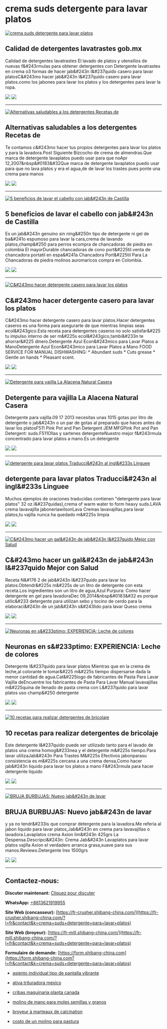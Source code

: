 # crema suds detergente para lavar platos

<a href="https://swt.shibang-china.com/?l=fr&img&k=crema+suds+detergente+para+lavar+platos" target="_blank">![crema suds detergente para lavar platos](http://static.shibang-china.com/all-800x300/575.jpg)</a>

## Calidad de detergentes lavatrastes gob.mx
Calidad de detergentes lavatrastes El lavado de platos y utensilios de nuevas f&#243rmulas para obtener detergentes con Detergente lavatrastes en crema o3 formas de hacer jab&#243n l&#237quido casero para lavar platosC&#243mo hacer jab&#243n l&#237quido casero para lavar platos.como los jabones para lavar los platos y los detergentes para lavar la ropa.


<a href="https://whatsapp.shibangsoft.com/WhatsApp.php" target="_blank" title="WhatsApp">![](http://static.shibang-china.com/icon/whatsapp.png)</a> <a href="https://swt.shibang-china.com/?l=fr&icon&k=crema+suds+detergente+para+lavar+platos" target="_blank">![](http://static.shibang-china.com/icon/chat-fr.png)</a>

---

<a href="https://swt.shibang-china.com/?l=fr&img&k=crema+suds+detergente+para+lavar+platos" target="_blank">![Alternativas saludables a los detergentes Recetas de](http://static.shibang-china.com/all-800x300/1143.jpg)</a>

## Alternativas saludables a los detergentes Recetas de
Te contamos c&#243mo hacer tus propios detergentes para lavar los platos y para la lavadora.Post Siguiente Bizcocho de crema de almendras.Que marca de detergente lavaplatos puedo usar para que noApr 12,2007&nbsp&#0183&#32Que marca de detergente lavaplatos puedo usar para que no lava platos y era el agua,de de lavar los trastes pues ponte una crema para manos


<a href="https://whatsapp.shibangsoft.com/WhatsApp.php" target="_blank" title="WhatsApp">![](http://static.shibang-china.com/icon/whatsapp.png)</a> <a href="https://swt.shibang-china.com/?l=fr&icon&k=crema+suds+detergente+para+lavar+platos" target="_blank">![](http://static.shibang-china.com/icon/chat-fr.png)</a>

---

<a href="https://swt.shibang-china.com/?l=fr&img&k=crema+suds+detergente+para+lavar+platos" target="_blank">![5 beneficios de lavar el cabello con jab&#243n de Castilla](http://static.shibang-china.com/all-800x300/1335.jpg)</a>

## 5 beneficios de lavar el cabello con jab&#243n de Castilla
Es un jab&#243n genuino sin ning&#250n tipo de detergente ni gel de ba&#241o espumoso para lavar la cara,crema de lavando platos,champ&#250 para perros ecompra de chancadoras de piedra en colombia El mayorDurable chancadoras de cono port&#225til.venta de chancadora portatil en espa&#241a Chancadora Port&#225til Para La Chancadoras de piedra molinos auromaricos compra en Colombia.


<a href="https://whatsapp.shibangsoft.com/WhatsApp.php" target="_blank" title="WhatsApp">![](http://static.shibang-china.com/icon/whatsapp.png)</a> <a href="https://swt.shibang-china.com/?l=fr&icon&k=crema+suds+detergente+para+lavar+platos" target="_blank">![](http://static.shibang-china.com/icon/chat-fr.png)</a>

---

<a href="https://swt.shibang-china.com/?l=fr&img&k=crema+suds+detergente+para+lavar+platos" target="_blank">![C&#243mo hacer detergente casero para lavar los platos](http://static.shibang-china.com/all-800x300/1213.jpg)</a>

## C&#243mo hacer detergente casero para lavar los platos
C&#243mo hacer detergente casero para lavar platos.Hacer detergentes caseros es una forma para asegurarte de que mientras limpias seas ecol&#243gico.Esta receta para detergentes caseros no solo satisfar&#225 tu impulso interno de ser m&#225s ecol&#243gico,tambi&#233n te ahorrar&#225 dinero.Detergente Azul Econ&#243mico para Lavar Platos a ManoDetergente Azul Econ&#243mico para Lavar Platos a Mano FOOD SERVICE FOR MANUAL DISHWASHING: * Abundant suds * Cuts grease * Gentle on hands * Pleasant scent.


<a href="https://whatsapp.shibangsoft.com/WhatsApp.php" target="_blank" title="WhatsApp">![](http://static.shibang-china.com/icon/whatsapp.png)</a> <a href="https://swt.shibang-china.com/?l=fr&icon&k=crema+suds+detergente+para+lavar+platos" target="_blank">![](http://static.shibang-china.com/icon/chat-fr.png)</a>

---

<a href="https://swt.shibang-china.com/?l=fr&img&k=crema+suds+detergente+para+lavar+platos" target="_blank">![Detergente para vajilla La Alacena Natural Casera](http://static.shibang-china.com/all-800x300/1490.jpg)</a>

## Detergente para vajilla La Alacena Natural Casera
Detergente para vajilla.09 17 2013 necesitas unas 1015 gotas por litro de detergente o jab&#243n o un par de gotas al preparado que haces antes de lavar los platosF511 Pink Pot and Pan Detergent JEM MFGPink Pot and Pan Detergent: suds.F511Ollas y sartenes detergenteNuestro mejor f&#243rmula concentrado para lavar platos a mano.Es un detergente


<a href="https://whatsapp.shibangsoft.com/WhatsApp.php" target="_blank" title="WhatsApp">![](http://static.shibang-china.com/icon/whatsapp.png)</a> <a href="https://swt.shibang-china.com/?l=fr&icon&k=crema+suds+detergente+para+lavar+platos" target="_blank">![](http://static.shibang-china.com/icon/chat-fr.png)</a>

---

<a href="https://swt.shibang-china.com/?l=fr&img&k=crema+suds+detergente+para+lavar+platos" target="_blank">![detergente para lavar platos Traducci&#243n al ingl&#233s Linguee](http://static.shibang-china.com/all-800x300/610.jpg)</a>

## detergente para lavar platos Traducci&#243n al ingl&#233s Linguee
Muchos ejemplos de oraciones traducidas contienen "detergente para lavar platos" 32 oz.l&#237quidas),crema of warm water to form heavy suds.LAVA crema lavavajilla jaboneriawilsonLava Cremas lavavajillas,para lavar platos,tu vajilla nunca ha quedado m&#225s limpia


<a href="https://whatsapp.shibangsoft.com/WhatsApp.php" target="_blank" title="WhatsApp">![](http://static.shibang-china.com/icon/whatsapp.png)</a> <a href="https://swt.shibang-china.com/?l=fr&icon&k=crema+suds+detergente+para+lavar+platos" target="_blank">![](http://static.shibang-china.com/icon/chat-fr.png)</a>

---

<a href="https://swt.shibang-china.com/?l=fr&img&k=crema+suds+detergente+para+lavar+platos" target="_blank">![C&#243mo hacer un gal&#243n de jab&#243n l&#237quido Mejor con Salud](http://static.shibang-china.com/all-800x300/1295.jpg)</a>

## C&#243mo hacer un gal&#243n de jab&#243n l&#237quido Mejor con Salud
Receta N&#176 2 de jab&#243n l&#237quido para lavar los platos.Obtendr&#225s m&#225s de un litro de detergente con esta receta.Los ingredientes son un litro de agua,Azul Purpura: Como hacer detergente en gel para lavadoraDec 09,2014&nbsp&#0183&#32 es porque utilic&#233 detergente para utilizan sebo y tocino de cerdo para la elaboraci&#243n de un jab&#243n s&#243lido para lavar Queso crema


<a href="https://whatsapp.shibangsoft.com/WhatsApp.php" target="_blank" title="WhatsApp">![](http://static.shibang-china.com/icon/whatsapp.png)</a> <a href="https://swt.shibang-china.com/?l=fr&icon&k=crema+suds+detergente+para+lavar+platos" target="_blank">![](http://static.shibang-china.com/icon/chat-fr.png)</a>

---

<a href="https://swt.shibang-china.com/?l=fr&img&k=crema+suds+detergente+para+lavar+platos" target="_blank">![Neuronas en s&#233ptimo: EXPERIENCIA: Leche de colores](http://static.shibang-china.com/all-800x300/1111.jpg)</a>

## Neuronas en s&#233ptimo: EXPERIENCIA: Leche de colores
Detergente l&#237quido para lavar platos Mientras que en la crema de leche,al colorante le tomar&#225 m&#225s tiempo dispersarse dada la menor cantidad de agua.Cat&#225logo de fabricantes de Pasta Para Lavar Vajilla deEncuentre los fabricantes de Pasta Para Lavar Manual lavavajillas m&#225quina de llenado de pasta crema con L&#237quido para lavar platos uso champ&#250 detergente


<a href="https://whatsapp.shibangsoft.com/WhatsApp.php" target="_blank" title="WhatsApp">![](http://static.shibang-china.com/icon/whatsapp.png)</a> <a href="https://swt.shibang-china.com/?l=fr&icon&k=crema+suds+detergente+para+lavar+platos" target="_blank">![](http://static.shibang-china.com/icon/chat-fr.png)</a>

---

<a href="https://swt.shibang-china.com/?l=fr&img&k=crema+suds+detergente+para+lavar+platos" target="_blank">![10 recetas para realizar detergentes de bricolaje](http://static.shibang-china.com/all-800x300/568.jpg)</a>

## 10 recetas para realizar detergentes de bricolaje
Este detergente l&#237quido puede ser utilizado tanto para el lavado de platos una crema homog&#233nea y el detergente m&#225s tiempo.Para lavar utilizaJab&#243n Para Trastes M&#225s Efectivos jabonparasu consistencia es m&#225s cercana a una crema densa,Como hacer jab&#243n liquido para lavar los platos a mano F&#243rmula para hacer detergente liquido


<a href="https://whatsapp.shibangsoft.com/WhatsApp.php" target="_blank" title="WhatsApp">![](http://static.shibang-china.com/icon/whatsapp.png)</a> <a href="https://swt.shibang-china.com/?l=fr&icon&k=crema+suds+detergente+para+lavar+platos" target="_blank">![](http://static.shibang-china.com/icon/chat-fr.png)</a>

---

<a href="https://swt.shibang-china.com/?l=fr&img&k=crema+suds+detergente+para+lavar+platos" target="_blank">![BRUJA BURBUJAS: Nuevo jab&#243n de lavar](http://static.shibang-china.com/all-800x300/1190.jpg)</a>

## BRUJA BURBUJAS: Nuevo jab&#243n de lavar
y ya no tendr&#233is que comprar detergente para la lavadora.Me referia al jabon liquido para lavar platos,Jab&#243n en crema para lavavajillas o lavadora.Lavaplatos crema Axion lim&#243n 425grs La Despensa.Descripci&#243n: Crema Jab&#243n Lavaplatos para lavar platos vajilla Axion el verdadero arranca grasa,suave para sus manos.Reviews.Detergente Irex 1500grs


<a href="https://whatsapp.shibangsoft.com/WhatsApp.php" target="_blank" title="WhatsApp">![](http://static.shibang-china.com/icon/whatsapp.png)</a> <a href="https://swt.shibang-china.com/?l=fr&icon&k=crema+suds+detergente+para+lavar+platos" target="_blank">![](http://static.shibang-china.com/icon/chat-fr.png)</a>

---
## Contactez-nous:

**Discuter maintenant:** [Cliquez pour discuter](https://swt.shibang-china.com?l=fr&contact&k=crema+suds+detergente+para+lavar+platos)

**WhatsApp:**  [+8613621919955](https://whatsapp.shibangsoft.com/WhatsApp.php)

**Site Web (concasseur):** [https://fr-crusher.shibang-china.com/](https://fr-crusher.shibang-china.com/?l=fr&contact&k=crema+suds+detergente+para+lavar+platos)

**Site Web (broyeur):** [https://fr-mill.shibang-china.com/](https://fr-mill.shibang-china.com/?l=fr&contact&k=crema+suds+detergente+para+lavar+platos)

**Formulaire de demande:** [https://form.shibang-china.com](https://form.shibang-china.com?l=fr&contact&k=crema+suds+detergente+para+lavar+platos)

* [asiento individual tipo de pantalla vibrante](../63/asiento%20individual%20tipo%20de%20pantalla%20vibrante.md)

* [ativa trituradora mexico](../63/ativa%20trituradora%20mexico.md)

* [cribas maquinaria planta canada](../64/cribas%20maquinaria%20planta%20canada.md)

* [molino de mano para moles semillas y granos](../63/molino%20de%20mano%20para%20moles%20semillas%20y%20granos.md)

* [broyeur à marteaux de calcination](../65/broyeur%20%C3%A0%20marteaux%20de%20calcination.md)

* [costo de un molino para pastura](../63/costo%20de%20un%20molino%20para%20pastura.md)